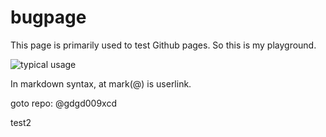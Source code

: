 # bugpage
This page is primarily used to test Github pages.
So this is my playground.

![typical usage](assets/images/typical.gif)

In markdown syntax, at mark(@) is userlink.

goto repo: @gdgd009xcd

test2



